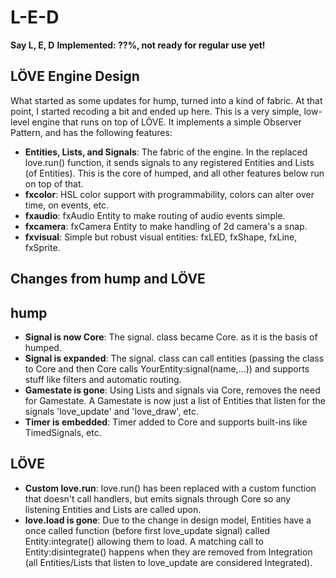# L-E-D
**Say L, E, D**
**Implemented: ??%, not ready for regular use yet!**

LÖVE Engine Design
-----
What started as some updates for hump, turned into a kind of fabric. At that point, I started recoding a bit and ended up here. This is a very simple, low-level engine that runs on top of LÖVE. It implements a simple Observer Pattern, and has the following features:

  * **Entities, Lists, and Signals**: The fabric of the engine. In the replaced love.run() function, it sends signals to any registered Entities and Lists (of Entities). This is the core of humped, and all other features below run on top of that.
  * **fxcolor**: HSL color support with programmability, colors can alter over time, on events, etc.
  * **fxaudio**: fxAudio Entity to make routing of audio events simple.
  * **fxcamera**: fxCamera Entity to make handling of 2d camera's a snap.
  * **fxvisual**: Simple but robust visual entities: fxLED, fxShape, fxLine, fxSprite.

## Changes from hump and LÖVE
hump
-----
  * **Signal is now Core**: The signal. class became Core. as it is the basis of humped.
  * **Signal is expanded**: The signal. class can call entities (passing the class to Core and then Core calls YourEntity:signal(name,...)) and supports stuff like filters and automatic routing.
  * **Gamestate is gone**: Using Lists and signals via Core, removes the need for Gamestate. A Gamestate is now just a list of Entities that listen for the signals 'love_update' and 'love_draw', etc.
  * **Timer is embedded**: Timer added to Core and supports built-ins like TimedSignals, etc.

LÖVE
-----
  * **Custom love.run**: love.run() has been replaced with a custom function that doesn't call handlers, but emits signals through Core so any listening Entities and Lists are called upon.
  * **love.load is gone**: Due to the change in design model, Entities have a once called function (before first love_update signal) called Entity:integrate() allowing them to load. A matching call to Entity:disintegrate() happens when they are removed from Integration (all Entities/Lists that listen to love_update are considered Integrated).
